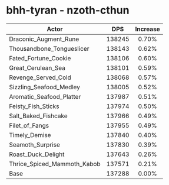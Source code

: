 # bhh-tyran - nzoth-cthun
| Actor | DPS | Increase |
|---|:---:|:---:|
|Draconic_Augment_Rune|138245|0.70%|
|Thousandbone_Tongueslicer|138143|0.62%|
|Fated_Fortune_Cookie|138106|0.60%|
|Great_Cerulean_Sea|138101|0.59%|
|Revenge_Served_Cold|138068|0.57%|
|Sizzling_Seafood_Medley|138005|0.52%|
|Aromatic_Seafood_Platter|137987|0.51%|
|Feisty_Fish_Sticks|137974|0.50%|
|Salt_Baked_Fishcake|137966|0.49%|
|Filet_of_Fangs|137955|0.49%|
|Timely_Demise|137840|0.40%|
|Seamoth_Surprise|137830|0.39%|
|Roast_Duck_Delight|137643|0.26%|
|Thrice_Spiced_Mammoth_Kabob|137571|0.21%|
|Base|137288|0.00%|
